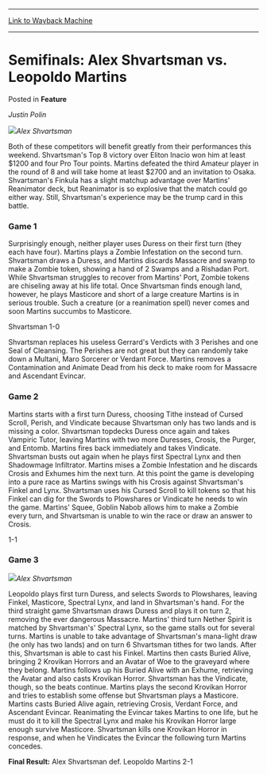 
---
[Link to Wayback Machine](https://web.archive.org/web/20190605022125/https://magic.wizards.com/en/articles/archive/feature/semifinals-alex-shvartsman-vs-leopoldo-martins-2000-01-01)

[_metadata_:wayback_url]:- "https://magic.wizards.com/en/articles/archive/feature/semifinals-alex-shvartsman-vs-leopoldo-martins-2000-01-01"
[_metadata_:wayback_raw_url]:- "https://web.archive.org/web/20190605022125id_/https://magic.wizards.com/en/articles/archive/feature/semifinals-alex-shvartsman-vs-leopoldo-martins-2000-01-01"
[_metadata_:wayback_capture_timestamp]:- "2019-06-05 02:21:25+00:00"
[_metadata_:description]:- "Justin Polin Alex Shvartsman"
[_metadata_:generator]:- "Drupal 7 (http://drupal.org)"
---


Semifinals: Alex Shvartsman vs. Leopoldo Martins
================================================



 Posted in **Feature**












*Justin Polin*


![](https://media.magic.wizards.com/image_legacy_migration/sideboard/images/gpcur01/a902.jpg)*Alex Shvartsman*


Both of these competitors will benefit greatly from their performances this weekend. Shvartsman's Top 8 victory over Eliton Inacio won him at least $1200 and four Pro Tour points. Martins defeated the third Amateur player in the round of 8 and will take home at least $2700 and an invitation to Osaka. Shvartsman's Finkula has a slight matchup advantage over Martins' Reanimator deck, but Reanimator is so explosive that the match could go either way. Still, Shvartsman's experience may be the trump card in this battle.


### Game 1


Surprisingly enough, neither player uses Duress on their first turn (they each have four). Martins plays a Zombie Infestation on the second turn. Shvartsman draws a Duress, and Martins discards Massacre and swamp to make a Zombie token, showing a hand of 2 Swamps and a Rishadan Port. While Shvartsman struggles to recover from Martins' Port, Zombie tokens are chiseling away at his life total. Once Shvartsman finds enough land, however, he plays Masticore and short of a large creature Martins is in serious trouble. Such a creature (or a reanimation spell) never comes and soon Martins succumbs to Masticore.


Shvartsman 1-0


Shvartsman replaces his useless Gerrard's Verdicts with 3 Perishes and one Seal of Cleansing. The Perishes are not great but they can randomly take down a Multani, Maro Sorcerer or Verdant Force. Martins removes a Contamination and Animate Dead from his deck to make room for Massacre and Ascendant Evincar.


### Game 2


Martins starts with a first turn Duress, choosing Tithe instead of Cursed Scroll, Perish, and Vindicate because Shvartsman only has two lands and is missing a color. Shvartsman topdecks Duress once again and takes Vampiric Tutor, leaving Martins with two more Duresses, Crosis, the Purger, and Entomb. Martins fires back immediately and takes Vindicate. Shvartsman busts out again when he plays first Spectral Lynx and then Shadowmage Infiltrator. Martins mises a Zombie Infestation and he discards Crosis and Exhumes him the next turn. At this point the game is developing into a pure race as Martins swings with his Crosis against Shvartsman's Finkel and Lynx. Shvartsman uses his Cursed Scroll to kill tokens so that his Finkel can dig for the Swords to Plowshares or Vindicate he needs to win the game. Martins' Squee, Goblin Nabob allows him to make a Zombie every turn, and Shvartsman is unable to win the race or draw an answer to Crosis.


1-1


### Game 3


![](https://media.magic.wizards.com/image_legacy_migration/sideboard/images/gpcur01/a890.jpg)*Alex Shvartsman*


Leopoldo plays first turn Duress, and selects Swords to Plowshares, leaving Finkel, Masticore, Spectral Lynx, and land in Shvartsman's hand. For the third straight game Shvartsman draws Duress and plays it on turn 2, removing the ever dangerous Massacre. Martins' third turn Nether Spirit is matched by Shvartsman's' Spectral Lynx, so the game stalls out for several turns. Martins is unable to take advantage of Shvartsman's mana-light draw (he only has two lands) and on turn 6 Shvartsman tithes for two lands. After this, Shvartsman is able to cast his Finkel. Martins then casts Buried Alive, bringing 2 Krovikan Horrors and an Avatar of Woe to the graveyard where they belong. Martins follows up his Buried Alive with an Exhume, retrieving the Avatar and also casts Krovikan Horror. Shvartsman has the Vindicate, though, so the beats continue. Martins plays the second Krovikan Horror and tries to establish some offense but Shvartsman plays a Masticore. Martins casts Buried Alive again, retrieving Crosis, Verdant Force, and Ascendant Evincar. Reanimating the Evincar takes Martins to one life, but he must do it to kill the Spectral Lynx and make his Krovikan Horror large enough survive Masticore. Shvartsman kills one Krovikan Horror in response, and when he Vindicates the Evincar the following turn Martins concedes.


**Final Result:** Alex Shvartsman def. Leopoldo Martins 2-1








